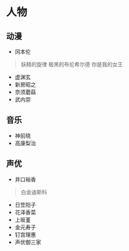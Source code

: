 # 人物

## 动漫

* 冈本伦

> 妖精的旋律
> 极黑的布伦希尔德
> 你是我的女王

* 虚渊玄
* 新房昭之
* 奈须蘑菇
* 武内崇

## 音乐

* 神前晓
* 高康梨治

## 声优

* 井口裕香
> 白金迪斯科
* 日笠阳子
* 花泽香菜
* 上坂堇
* 金元寿子
* 钉宫理惠
* 声优御三家
